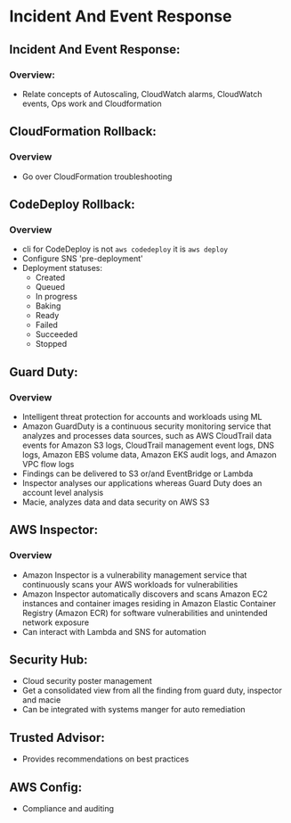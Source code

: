 # Incident And Event Response

## Incident And Event Response:
### Overview:
- Relate concepts of Autoscaling, CloudWatch alarms, CloudWatch events, Ops work and Cloudformation


## CloudFormation Rollback:
### Overview
- Go over CloudFormation troubleshooting

## CodeDeploy Rollback:
### Overview
- cli for CodeDeploy is not `aws codedeploy` it is `aws deploy`
- Configure SNS 'pre-deployment'
- Deployment statuses:
  - Created
  - Queued 
  - In progress
  - Baking
  - Ready
  - Failed
  - Succeeded
  - Stopped


## Guard Duty:
### Overview
- Intelligent threat protection for accounts and workloads using ML
- Amazon GuardDuty is a continuous security monitoring service that analyzes and 
  processes data sources, such as AWS CloudTrail data events for Amazon S3 logs, 
  CloudTrail management event logs, DNS logs, Amazon EBS volume data, Amazon EKS audit logs, and Amazon VPC flow logs
- Findings can be delivered to S3 or/and EventBridge or Lambda
- Inspector analyses our applications whereas Guard Duty does an account level analysis
- Macie, analyzes data and data security on AWS S3


## AWS Inspector:
### Overview
- Amazon Inspector is a vulnerability management service that continuously scans your AWS workloads for vulnerabilities
- Amazon Inspector automatically discovers and scans Amazon EC2 instances and container images residing 
  in Amazon Elastic Container Registry (Amazon ECR) for software vulnerabilities and unintended network exposure
- Can interact with Lambda and SNS for automation 

## Security Hub:
- Cloud security poster management
- Get a consolidated view from all the finding from guard duty, inspector and macie
- Can be integrated with systems manger for auto remediation 

## Trusted Advisor:
- Provides recommendations on best practices

## AWS Config:
- Compliance and auditing 
